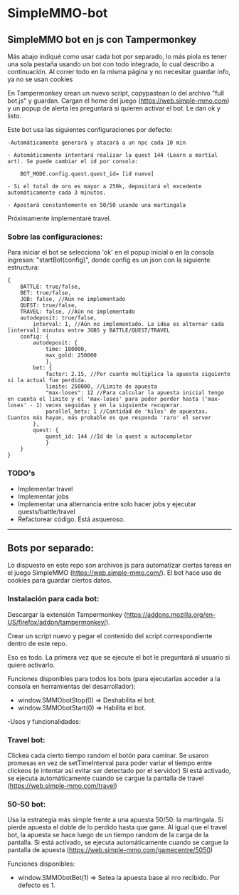 # SimpleMMO-bot
## SimpleMMO bot en js con Tampermonkey

Más abajo indiqué como usar cada bot por separado, lo más piola es tener una sola pestaña usando un bot con todo integrado, lo cual describo a continuación. Al correr todo en la misma página y no necesitar guardar info, ya no se usan cookies

En Tampermonkey crean un nuevo script, copypastean lo del archivo "full bot.js" y guardan. Cargan el home del juego (https://web.simple-mmo.com) y un popup de alerta les preguntará si quieren activar el bot. Le dan ok y listo.

Este bot usa las siguientes configuraciones por defecto:

	-Automáticamente generará y atacará a un npc cada 10 min
	
	- Automáticamente intentará realizar la quest 144 (Learn a martial art). Se puede cambiar el id por consola: 
```
	BOT_MODE.config.quest.quest_id= [id nuevo]
```

	- Si el total de oro es mayor a 250k, depositará el excedente automáticamente cada 3 minutos.

	- Apostará constantemente en 50/50 usando una martingala

Próximamente implementaré travel.

### Sobre las configuraciones:
Para iniciar el bot se selecciona 'ok' en el popup inicial o en la consola ingresan:
"startBot(config)", donde config es un json con la siguiente estructura:
```
{
    BATTLE: true/false,
    BET: true/false,
    JOB: false, //Aún no implementado
    QUEST: true/false,
    TRAVEL: false, //Aún no implementado
    autodeposit: true/false,
		interval: 1, //Aún no implementado. La idea es alternar cada [interval] minutos entre JOBS y BATTLE/QUEST/TRAVEL
    config: {
        autodeposit: { 
            time: 180000,
            max_gold: 250000 
            },
        bet: { 
            factor: 2.15, //Por cuanto multiplica la apuesta siguiente si la actual fue perdida.
            limite: 250000, //Limite de apuesta
            "max-loses": 12​​ //Para calcular la apuesta inicial tengo en cuenta el limite y el 'max-loses' para poder perder hasta ('max-loses' - 1) veces seguidas y en la siguiente recuperar.
            parallel_bets: 1 //Cantidad de 'hilos' de apuestas. Cuantos más hayan, más probable es que responda 'raro' el server
        },
        quest: { 
            quest_id: 144 //Id de la quest a autocompletar
            }​
    }
}
```
### TODO's
- Implementar travel
- Implementar jobs
- Implementar una alternancia entre solo hacer jobs y ejecutar quests/battle/travel
- Refactorear código. Está asqueroso.
------------------------------

## Bots por separado:

Lo dispuesto en este repo son archivos js para automatizar ciertas tareas en el juego SimpleMMO (https://web.simple-mmo.com/). El bot hace uso de cookies para guardar ciertos datos.

### Instalación para cada bot:
Descargar la extensión Tampermonkey (https://addons.mozilla.org/en-US/firefox/addon/tampermonkey/).

Crear un script nuevo y pegar el contenido del script correspondiente dentro de este repo.

Eso es todo. La primera vez que se ejecute el bot le preguntará al usuario si quiere activarlo.

Funciones disponibles para todos los bots (para ejecutarlas acceder a la consola en herramientas del desarrollador):

- window.SMMObotStop(0) => Deshabilita el bot.
- window.SMMObotStart(0) => Habilita el bot.

-Usos y funcionalidades:

### Travel bot:
Clickea cada cierto tiempo random el botón para caminar. Se usaron promesas en vez de setTimeInterval para poder variar el tiempo entre clickeos (e intentar así evitar ser detectado por el servidor)
Si está activado, se ejecuta automáticamente cuando se cargue la pantalla de travel (https://web.simple-mmo.com/travel)


### 50-50 bot:
Usa la estrategia más simple frente a una apuesta 50/50: la martingala. Si pierde apuesta el doble de lo perdido hasta que gane.
Al igual que el travel bot, la apuesta se hace luego de un tiempo random de la carga de la pantalla.
Si está activado, se ejecuta automáticamente cuando se cargue la pantalla de apuesta (https://web.simple-mmo.com/gamecentre/5050)

Funciones disponibles:
- window.SMMObotBet(1) => Setea la apuesta base al nro recibido. Por defecto es 1.

